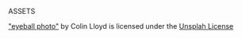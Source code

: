 ASSETS

["eyeball photo"](https://unsplash.com/photos/suj3od1uMv8) by Colin Lloyd is licensed under the [Unsplah License](https://unsplash.com/license)
